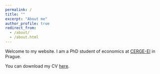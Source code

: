 ```yaml
---
permalink: /
title: ""
excerpt: "About me"
author_profile: true
redirect_from: 
  - /about/
  - /about.html
---
```


Welcome to my website. I am a PhD student of economics at [CERGE-EI](https://www.cerge-ei.cz/) in Prague.  

You can download my CV [here](https://martin-kosiik.github.io/homepage/files/Kosik_Martin_CV.pdf).
